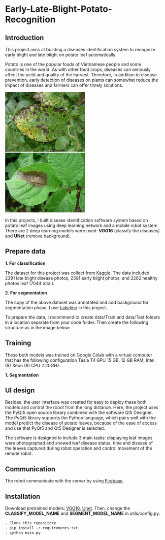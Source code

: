 # Early-Late-Blight-Potato-Recognition

## Introduction

This project aims at building a diseases identification system to recognize early blight and late blight on potato leaf automatically.

Potato is one of the popular foods of Vietnamese people and some countries in the world. As with other food crops, diseases can seriously affect the yield and quality of the harvest. Therefore, in addition to disease prevention, early detection of diseases on plants can somewhat reduce the impact of diseases and farmers can offer timely solutions. 

<img class="image-align-left" src="images/early2.jpeg"/><img class="image-align-left" src="images/late2.jpeg"/>

In this projects, I built disease identification software system based on potato leaf images using deep learning network and a mobile robot system. There are 2 deep learning models were used: **VGG16** (classify the diseases) and **UNet** (remove background).

## Prepare data

**1. For classification**

The dataset for this project was collect from [Kaggle](https://www.kaggle.com/datasets/vipoooool/new-plant-diseases-dataset). The data included 2391 late blight disease photos, 2391 early blight photos, and 2262 healthy photos leaf (7044 total). 

**2. For segmentation**

The copy of the above dataset was annotated and add background for segmentation phase. I use [Labelme](https://github.com/wkentaro/labelme) in this project.

To prepare the data, I recommend to create data/Train and data/Test folders in a location separate from your code folder. Then create the following structure as in the image below:

## Training

These both models was trained on Google Colab with a virtual computer that has the following configuration Tesla T4 GPU 15 GB, 12 GB RAM, Intel (R) Xeon (R) CPU 2.20GHz.

**1. Segmentation**


## UI design

Besides, the user interface was created for easy to deploy these both models and control the robot from the long distance. Here, the project uses the PyQt5 open source library combined with the software Qt5 Designer. The PyQt5 library supports the Python language, which pairs well with the model predict the disease of potato leaves, because of the ease of access and use that PyQt5 and Qt5 Designer is selected. 

The software is designed to include 3 main tasks: displaying leaf images were photographed and showed leaf disease status, time and disease of the leaves captured during robot operation and control movement of the remote robot.

## Communication

The robot communicate with the server by using [Firebase](https://firebase.google.com/).

## Installation 

Download pretrained models: [VGG16](), [Unet](). Then, change the **CLASSIFY_MODEL_NAME** and **SEGMENT_MODEL_NAME** in utils/config.py.

```
- Clone this repository
- pip install -r requirements.txt
- python main.py
```

